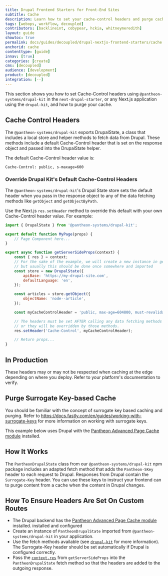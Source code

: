 ```yaml
---
title: Drupal Frontend Starters for Front-End Sites
subtitle: Cache
description: Learn how to set your cache-control headers and purge cache.
tags: [webops, workflow, decoupled]
contributors: [backlineint, cobypear, hckia, whitneymeredith]
layout: guide
showtoc: true
permalink: docs/guides/decoupled/drupal-nextjs-frontend-starters/cache
anchorid: cache
contenttype: [guide]
innav: [true]
categories: [create]
cms: [decoupled]
audience: [development]
product: [decoupled]
integration: [--]
---
```


This section shows you how to set Cache-Control headers using
`@pantheon-systems/drupal-kit` in the `next-drupal-starter`, or any Next.js
application using the `drupal-kit`, and how to purge your cache.

## Cache Control Headers

The `@pantheon-systems/drupal-kit` exports DrupalState, a class that includes a local store and helper methods to fetch data from Drupal. These
methods include a default Cache-Control header that is set on the response object and passed into the DrupalState helper.

The default Cache-Control header value is:

```http
Cache-Control: public, s-maxage=600
```

### Override Drupal Kit's Default Cache-Control Headers

The `@pantheon-systems/drupal-kit`'s Drupal State store sets the default header when you pass in the response object to any of the data fetching methods like `getObject` and `getObjectByPath`.

Use the Next.js `res.setHeader` method to override this default with your own Cache-Control header value. For example:

```jsx title=src/pages/articles/index.jsx
import { DrupalState } from '@pantheon-systems/drupal-kit';

export default function MyPage(props) {
	// Page Component here...
}

export async function getServerSideProps(context) {
	const { res } = context;
	// For the sake of the example, we will create a new instance in getServerSideProps,
	// but usually this should be done once somewhere and imported
	const store = new DrupalState({
		apiBase: 'https://my-drupal-site.com',
		defaultLanguage: 'en',
	});

	const articles = store.getObject({
		objectName: 'node--article',
	});

	const myCacheControlHeader = 'public, max-age=604800, must-revalidate';

	// The headers must be set AFTER calling any data fetching methods on the store
	// or they will be overridden by those methods.
	res.setHeader('Cache-Control', myCacheControlHeader);

	// Return props...
}
```

## In Production

These headers may or may not be respected when caching at the edge depending on where you deploy. Refer to your platform's documentation to verify.

## Purge Surrogate Key-based Cache

You should be familiar with the concept of surrogate key based caching and
purging. Refer to https://docs.fastly.com/en/guides/working-with-surrogate-keys for more information on working with surrogate keys.

This example below uses Drupal with the [Pantheon Advanced Page Cache module](https://www.drupal.org/project/pantheon_advanced_page_cache) installed.

## How It Works

The `PantheonDrupalState` class from our `@pantheon-systems/drupal-kit` npm
package includes an adapted fetch method that adds the `Pantheon-SKey` header
to each request to Drupal. Responses from Drupal contain the
`Surrogate-Key` header. You can use these keys to instruct your frontend can to purge content from a cache when the content in Drupal changes.

## How To Ensure Headers Are Set On Custom Routes

- The Drupal backend has the [Pantheon Advanced Page Cache module](https://www.drupal.org/project/pantheon_advanced_page_cache) installed. installed and configured
- Create an instance of `PantheonDrupalState` imported from
  `@pantheon-systems/drupal-kit` in your application.
- Use the fetch methods available (see
  [`drupal-kit`](https://decoupledkit.pantheon.io/docs/Packages/drupal-kit/) for more information). The Surrogate-Key header should be set automatically if Drupal is configured correctly.
- Pass the [`context.res`](https://nextjs.org/docs/api-reference/data-fetching/get-server-side-props#context-parameter) from `getServerSideProps` into the `PantheonDrupalState` fetch method so that
the headers are added to the outgoing response.
